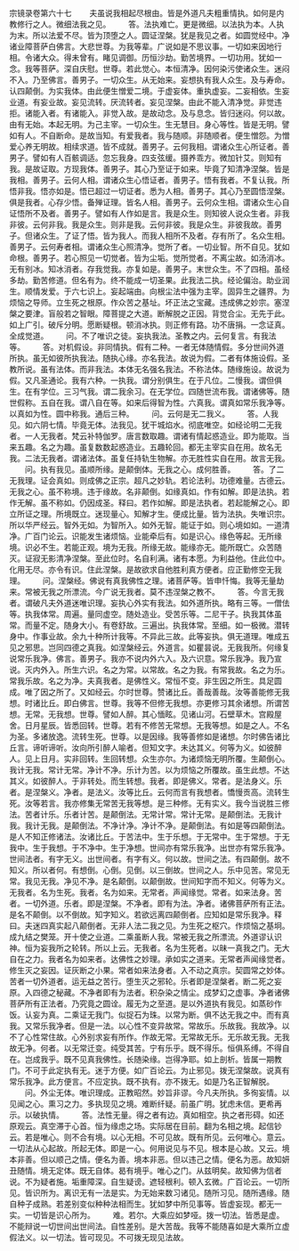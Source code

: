 <!-- { "loadSidebar": true } -->
宗镜录卷第六十七
　　夫虽说我相起尽根由。皆是外道凡夫粗重情执。如何是内教修行之人。微细法我之见。
　　答。法执难亡。更是微细。以法执为本。人执为末。所以法爱不尽。皆为顶堕之人。圆证涅槃。犹是我见之者。如圆觉经中。净诸业障菩萨白佛言。大悲世尊。为我等辈。广说如是不思议事。一切如来因地行相。令诸大众。得未曾有。睹见调御。历恒沙劫。勤苦境界。一切功用。犹如一念。我等菩萨。深自庆慰。世尊。若此觉心。本恒清净。因何染污使诸众生。迷闷不入。乃至佛言。善男子。一切众生。从无始来。妄想执有我人众生。及与寿命。认四颠倒。为实我体。由此便生憎爱二境。于虚妄体。重执虚妄。二妄相依。生妄业道。有妄业故。妄见流转。厌流转者。妄见涅槃。由此不能入清净觉。非觉违拒。诸能入者。有诸能入。非觉入故。是故动念。及与息念。皆归迷闷。何以故。由有无始。本起无明。为己主宰。一切众生。生无慧目。身心等性。皆是无明。譬如有人。不自断命。是故当知。有爱我者。我与随顺。非随顺者。便生憎怨。为憎爱心养无明故。相续求道。皆不成就。善男子。云何我相。谓诸众生心所证者。善男子。譬如有人百骸调适。忽忘我身。四支弦缓。摄养乖方。微加针艾。则知有我。是故证取。方现我体。善男子。其心乃至证于如来。毕竟了知清净涅槃。皆是我相。善男子。云何人相。谓诸众生心悟证者。善男子。悟有我者。不复认我。所悟非我。悟亦如是。悟已超过一切证者。悉为人相。善男子。其心乃至圆悟涅槃。俱是我者。心存少悟。备殚证理。皆名人相。善男子。云何众生相。谓诸众生心自证悟所不及者。善男子。譬如有人作如是言。我是众生。则知彼人说众生者。非我非彼。云何非我。我是众生。则非是我。云何非彼。我是众生。非彼我故。善男子。但诸众生。了证了悟。皆为我人。而我人相所不及者。存有所了。名众生相。善男子。云何寿者相。谓诸众生心照清净。觉所了者。一切业智。所不自见。犹如命根。善男子。若心照见一切觉者。皆为尘垢。觉所觉者。不离尘故。如汤消冰。无有别冰。知冰消者。存我觉我。亦复如是。善男子。末世众生。不了四相。虽经多劫。勤苦修道。但名有为。终不能成一切圣果。此我法二执。经论偏治。助业润生。顺情发爱。于六七识上。妄起端由。向根尘法中强为主宰。固异生之疆界。为烦恼之导师。立生死之根原。作众苦之基址。坏正法之宝藏。违成佛之妙宗。塞涅槃之要津。盲般若之智眼。障菩提之大道。断解脱之正因。背觉合尘。无先于此。如上广引。破斥分明。愿断疑根。顿消冰执。则正修有路。功不唐捐。一念证真。全成觉道。
　　问。不了唯识之徒。妄执我法。圣教之内。云何复言。有我法等。
　　答。对机假设。非同情执。假有二种。一者无体随情假。多分世间外道所执。虽无如彼所执我法。随执心缘。亦名我法。故说为假。二者有体施设假。圣教所说。虽有法体。而非我法。本体无名强名我法。不称法体。随缘施设。故说为假。又凡圣通论。我有六种。一执我。谓分别俱生。在于凡位。二慢我。谓但俱生。在有学位。三习气我。谓二我余习。在无学位。四随世流布我。谓诸佛等。随世假称。五自在我。谓八自在等。如来后得智为性。六真我。谓真如常乐我净等。以真如为性。圆中称我。通后三种。
　　问。云何是无二我义。
　　答。人我见。如六阴七情。毕竟无体。法我见。犹干城焰水。彻底唯空。如经论明二无我者。一人无我者。梵云补特伽罗。唐言数取趣。谓诸有情起惑造业。即为能取。当来五趣。名之为趣。虽复数数起惑造业。五趣轮回。都无主宰实自在用。故名无我。二法无我者。谓诸法体。虽复任持轨生物解。亦无胜性实自在用。故言无我。
　　问。执有我见。虽顺所缘。是颠倒体。无我之心。成何胜善。
　　答。了二无我理。证会真如。则成佛之正宗。超凡之妙轨。若论法利。功德难量。古德云。无我之心。虽不称境。违于缘故。名非颠倒。如缘真如。作有如解。即是法执。若作无解。虽不称如。仍因成圣。释曰。若作如解。即是法执者。若起能解之心。即立所证之理。所境既立。迷现量心。知解才生。便成比量。皆为法执。失唯识宗。所以华严经云。智外无如。为智所入。如外无智。能证于如。则心境如如。一道清净。广百门论云。识能发生诸烦恼。业能牵后有。如是识心。缘色等起。无所缘境。识必不生。若能正观。境为无我。所缘无故。能缘亦无。能所既亡。众苦随灭。证寂无影清净涅槃。至此位时。名自利满。诸有本愿。为利益他。住此位中。化用无尽。亦令有识。住此涅槃。是故欲求自他胜利真方便者。应正勤修空无我理。
　　问。涅槃经。佛说有真我佛性之理。诸菩萨等。皆申忏悔。我等无量劫来。常被无我之所漂流。今广说无我者。莫不违涅槃之教不。
　　答。今言无我者。谓破凡夫外道迷唯识理。妄执心外实有我法。如外道所执。略有三等。一僧佉等。执我体常。周遍。量同虚空。随处造业。受苦乐等。二尼干子。执我其体虽常。而量不定。随身大小。有卷舒故。三遍出。执我体常。至细。如一极微。潜转身中。作事业故。余九十种所计我等。不异此三故。此等妄执。俱无道理。唯成五见之邪思。岂同四德之真我。如涅槃经云。外道言。如瞿昙说。无我我所。何缘复说常乐我净。佛言。善男子。我亦不说内外六入。及六识意。常乐我净。我乃宣说。灭内外入。所生六识。名之为常。以常故。名之为我。有常我故。名之为乐。常我乐故。名之为净。夫真我者。是佛性义。常恒不变。非生因之所生。具足圆成。唯了因之所了。又如经云。尔时世尊。赞诸比丘。善哉善哉。汝等善能修无我想。时诸比丘。即白佛言。世尊。我等不但修无我想。亦更修习其余诸想。所谓苦想。无常。无我想。世尊。譬如人醉。其心愐眩。见诸山河。石壁草木。宫殿屋舍。日月星辰。皆悉回转。世尊。若有不修苦无常想。无我等想。如是之人。不名为圣。多诸放逸。流转生死。世尊。以是因缘。我等善修如是诸想。尔时佛告诸比丘言。谛听谛听。汝向所引醉人喻者。但知文字。未达其义。何等为义。如彼醉人。见上日月。实非回转。生回转想。众生亦尔。为诸烦恼无明所覆。生颠倒心。我计无我。常计无常。净计不净。乐计为苦。以为烦恼之所覆故。虽生此想。不达其义。如彼醉人。于非转处。而生转想。我者。即是佛义。常者。是法身义。乐者。是涅槃义。净者。是法义。汝等比丘。云何而言有我想者。憍慢贡高。流转生死。汝等若言。我亦修集无常苦无我等想。是三种修。无有实义。我今当说胜三修法。苦者计乐。乐者计苦。是颠倒法。无常计常。常计无常。是颠倒法。无我计我。我计无我。是颠倒法。不净计净。净计不净。是颠倒法。有如是等四颠倒法。是人不知正修诸法。汝诸比丘。于苦法中。生于乐想。于无常中。生于常想。于无我中。生于我想。于不净中。生于净想。世间亦有常乐我净。出世亦有常乐我净。世间法者。有字无义。出世间者。有字有义。何以故。世间之法。有四颠倒。故不知义。所以者何。有想倒。心倒。见倒。以三倒故。世间之人。乐中见苦。常见无常。我见无我。净见不净。是名颠倒。以颠倒故。世间知字而不知义。何等为义。无我者。名为生死。我者。名为如来。无常者。声闻缘觉。常者。如来法身。苦者。一切外道。乐者。即是涅槃。不净者。即有为法。净者。诸佛菩萨所有正法。是名不颠倒。以不倒故。知字知义。若欲远离四颠倒者。应知如是常乐我净。释曰。夫迷四真实起八颠倒者。无非人法二我之见。为生死之枢穴。作烦恼之基坰。成九结之樊笼。开十使之业道。二乘虽断人我。常被无我之所漂流。外道谬认识神。恒为妄我所之轮转。所以上云。无我者。名为生死者。以昧一真我之门。无大自在之力。我者名为如来者。达佛性之妙理。承如实之道来。无常者声闻缘觉者。修生灭之妄因。证灰断之小果。常者如来法身者。入不动之真宗。契圆常之妙体。苦者一切外道者。运无益之苦行。堕生灭之邪轮。乐者即是涅槃者。断二死之妄原。入四德之秘藏。不净者即有为法者。积杂染之情尘。成梦幻之虚事。净者诸佛菩萨所有正法者。乃究竟之圆诠。履无为之至道。是以外道执有我见。如蒸砂作饭。认妄为真。二乘证无我门。似捉石为珠。以常为断。俱不达无我之中。而有真我。又常乐我净者。但是一法。以心性不变异故常。常故乐。乐故我。我故净。以不了心性常住故。心外别求妄有所作。作故无常。无常故无乐。无乐故无我。无我故无净。何者。以无常迁变。纯受其苦。宁有乐乎。既不得乐。恒俱系缚。不得自在。岂成我乎。既不见真我佛性。长随染缘。岂得净耶。如上剖析。皆属一期教门。不可于此定执有无。迷于方便。如广百论云。为止邪见。拨无涅槃故。说真有常乐我净。此方便言。不应定执。既不执有。亦不拨无。如是乃名正智解脱。
　　问。外尘无体。唯识理成。正教昭然。妙旨非谬。今凡夫所执。多徇妄情。以见闻之心。熏习之力。多执现见之境。难断纤疑。前虽广明。犹虑未信。更希再示。以破执情。
　　答。法性无量。得之者有边。真如相空。执之者形碍。如还原观云。真空滞于心首。恒为缘虑之场。实际居在目前。翻为名相之境。起信钞云。若是唯心。则不合有境。以心无相。不可见故。既有所见。云何唯心。意云。一切法从心起故。所起无体。即是一心。何用说见与不见。根本是心故。又云。境本非善。但以顺己之情。便名为善。境本非恶。但以违己之情。便名为恶。故知妍丑随情。境无定体。既无自体。曷有境乎。唯心之门。从兹明矣。故知佛为信者说。不为疑者施。垢重障深。自生疑谤。遮轻根利。顿入玄微。广百论云。一切所见。皆识所为。离识无有一法是实。为无始来数习诸见。随所习见。随所遇缘。随自种子成熟。若差别变似种种法相而生。犹如梦中所见事等。皆虚妄现。都无一实。一切皆是识心所为。
　　难。若尔。大乘应如梦哑。拨一切法。皆悉是虚。不能辩说一切世间出世间法。自性差别。是大苦哉。我等不能随喜如是大乘所立虚假法义。以一切法。皆可现见。不可拨无现见法故。
